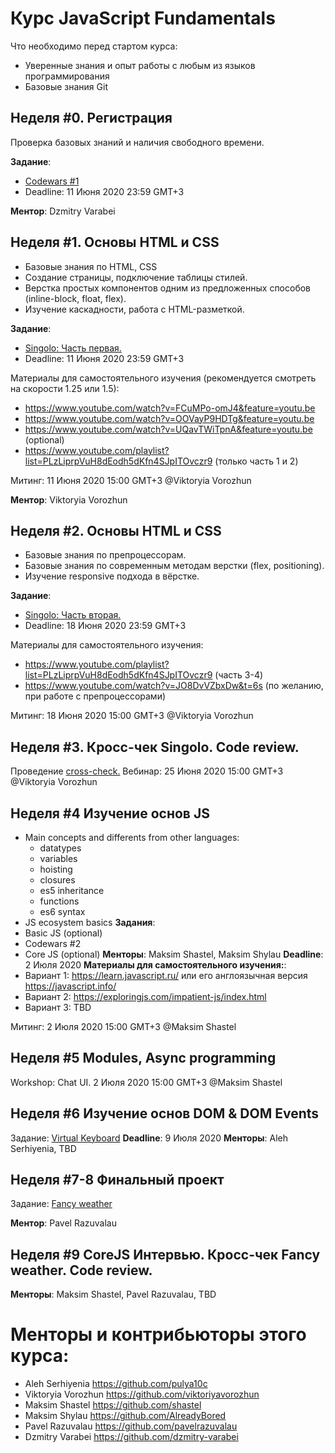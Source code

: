 # Курс JavaScript Fundamentals
Что необходимо перед стартом курса:
- Уверенные знания и опыт работы с любым из языков программирования 
- Базовые знания Git

## Неделя #0. Регистрация
Проверка базовых знаний и наличия свободного времени.

**Задание**: 
  - [Codewars #1](https://github.com/rolling-scopes-school/tasks/blob/master/tasks/codewars-stage-1.md)  
  - Deadline:  11 Июня 2020 23:59 GMT+3  
  
**Ментор**: Dzmitry Varabei  

## Неделя #1. Основы HTML и CSS
- Базовые знания по HTML, CSS
- Создание страницы, подключение таблицы стилей.
- Верстка простых компонентов одним из предложенных способов (inline-block, float, flex). 
- Изучение каскадности, работа с HTML-разметкой.

**Задание**: 
- [Singolo: Часть первая.](https://github.com/rolling-scopes-school/tasks/tree/master/tasks/markups/level-2/singolo/part-1)
- Deadline:  11 Июня 2020 23:59 GMT+3 

Материалы для самостоятельного изучения (рекомендуется смотреть на скорости 1.25 или 1.5):
- https://www.youtube.com/watch?v=FCuMPo-omJ4&feature=youtu.be
- https://www.youtube.com/watch?v=OOVayP9HDTg&feature=youtu.be
- https://www.youtube.com/watch?v=UQavTWiTpnA&feature=youtu.be (optional)
- https://www.youtube.com/playlist?list=PLzLiprpVuH8dEodh5dKfn4SJpITOvczr9 (только часть 1 и 2)

Митинг: 11 Июня 2020 15:00 GMT+3 @Viktoryia Vorozhun

**Ментор**: Viktoryia Vorozhun  

## Неделя #2. Основы HTML и CSS
- Базовые знания по препроцессорам. 
- Базовые знания по современным методам верcтки (flex, positioning). 
- Изучение responsive подхода в вёрстке.

**Задание**: 
- [Singolo: Часть вторая.](https://github.com/rolling-scopes-school/tasks/tree/master/tasks/markups/level-2/singolo/part-2) 
- Deadline:  18 Июня 2020 23:59 GMT+3

Материалы для самостоятельного изучения:
- https://www.youtube.com/playlist?list=PLzLiprpVuH8dEodh5dKfn4SJpITOvczr9 (часть 3-4)
- https://www.youtube.com/watch?v=JO8DvVZbxDw&t=6s (по желанию, при работе с препроцессорами)

Митинг: 18 Июня 2020 15:00 GMT+3 @Viktoryia Vorozhun

## Неделя #3. Кросс-чек Singolo. Code review. 
Проведение [cross-check.](https://docs.rs.school/#/cross-check-flow)
Вебинар: 25 Июня 2020 15:00 GMT+3 @Viktoryia Vorozhun

## Неделя #4 Изучение основ JS
- Main concepts and differents from other languages:
  - datatypes
  - variables
  - hoisting
  - closures
  - es5 inheritance
  - functions
  - es6 syntax
- JS ecosystem basics
**Задания**: 
- Basic JS (optional)
- Codewars #2
- Core JS (optional)
**Менторы**: Maksim Shastel, Maksim Shylau
**Deadline**: 2 Июля 2020
**Материалы для самостоятельного изучения:**: 
- Вариант 1: https://learn.javascript.ru/ или его англоязычная версия https://javascript.info/
- Вариант 2: https://exploringjs.com/impatient-js/index.html
- Вариант 3: TBD

Митинг: 2 Июля 2020 15:00 GMT+3 @Maksim Shastel

## Неделя #5 Modules, Async programming
Workshop: Chat UI. 2 Июля 2020 15:00 GMT+3 @Maksim Shastel

## Неделя #6 Изучение основ DOM & DOM Events
Задание: [Virtual Keyboard](https://github.com/rolling-scopes-school/tasks/blob/master/tasks/virtual-keyboard/virtual-keyboard-ru.md)
**Deadline**: 9 Июля 2020
**Менторы**: Aleh Serhiyenia, TBD

## Неделя #7-8 Финальный проект
Задание: [Fancy weather](https://github.com/rolling-scopes-school/tasks/blob/master/tasks/fancy-weather.md)

**Ментор**: Pavel Razuvalau


## Неделя #9 CoreJS Интервью. Кросс-чек Fancy weather. Code review. 
**Менторы**: Maksim Shastel, Pavel Razuvalau, TBD


# Менторы и контрибьюторы этого курса:
- Aleh Serhiyenia https://github.com/pulya10c
- Viktoryia Vorozhun https://github.com/viktoriyavorozhun
- Maksim Shastel https://github.com/shastel
- Maksim Shylau https://github.com/AlreadyBored
- Pavel Razuvalau https://github.com/pavelrazuvalau 
- Dzmitry Varabei https://github.com/dzmitry-varabei

















